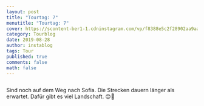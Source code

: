 ```yaml
---
layout: post
title: "Tourtag: 7"
menutitle: "Tourtag: 7"
cover: https://scontent-ber1-1.cdninstagram.com/vp/f8388e5c2f28902aa9aa5b0362413859/5E004AA3/t51.2885-15/e35/67820902_439871623536767_1622004292394789744_n.jpg?_nc_ht=scontent-ber1-1.cdninstagram.com
category: Tourblog
date: 2019-08-28
author: instablog
tags: Tour
published: true
comments: false
math: false
---
```


<figure class="large" markdown="1"><p><img src="https://scontent-ber1-1.cdninstagram.com/vp/f8388e5c2f28902aa9aa5b0362413859/5E004AA3/t51.2885-15/e35/67820902_439871623536767_1622004292394789744_n.jpg?_nc_ht=scontent-ber1-1.cdninstagram.com" alt=""/></p> </figure><p>Sind noch auf dem Weg nach Sofia. Die Strecken dauern länger als erwartet. Dafür gibt es viel Landschaft. 😊📸</p>
